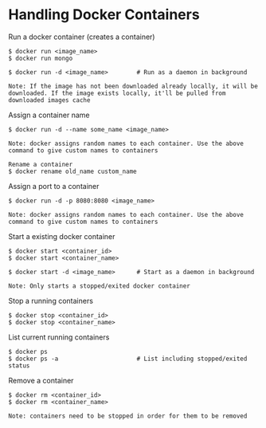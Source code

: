 # Handling Docker Containers

Run a docker container (creates a container)
```
$ docker run <image_name>
$ docker run mongo

$ docker run -d <image_name>        # Run as a daemon in background

Note: If the image has not been downloaded already locally, it will be downloaded. If the image exists locally, it'll be pulled from downloaded images cache
```

Assign a container name
```
$ docker run -d --name some_name <image_name>

Note: docker assigns random names to each container. Use the above command to give custom names to containers

Rename a container
$ docker rename old_name custom_name
```

Assign a port to a container
```
$ docker run -d -p 8080:8080 <image_name>

Note: docker assigns random names to each container. Use the above command to give custom names to containers
```

Start a existing docker container
```
$ docker start <container_id>
$ docker start <container_name>

$ docker start -d <image_name>      # Start as a daemon in background

Note: Only starts a stopped/exited docker container
```

Stop a running containers
```
$ docker stop <container_id>
$ docker stop <container_name>
```

List current running containers
```
$ docker ps
$ docker ps -a                      # List including stopped/exited status
```

Remove a container
```
$ docker rm <container_id>
$ docker rm <container_name>

Note: containers need to be stopped in order for them to be removed
```
